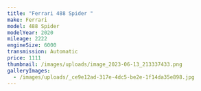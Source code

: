 ```yaml
---
title: "Ferrari 488 Spider "
make: Ferrari
model: 488 Spider
modelYear: 2020
mileage: 2222
engineSize: 6000
transmission: Automatic
price: 1111
thumbnail: /images/uploads/image_2023-06-13_213337433.png
galleryImages:
  - /images/uploads/_ce9e12ad-317e-4dc5-be2e-1f14da35e898.jpg
---
```

